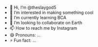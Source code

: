 - 👋 Hi, I’m @theslaygod5
- 👀 I’m interested in making something cool
- 🌱 I’m currently learning BCA
- 💞️ I’m looking to collaborate on Earth
- 📫 How to reach me by Instagram
- 😄 Pronouns: ...
- ⚡ Fun fact: ...

<!---
theslaygod5/theslaygod5 is a ✨ special ✨ repository because its `README.md` (this file) appears on your GitHub profile.
You can click the Preview link to take a look at your changes.
--->
